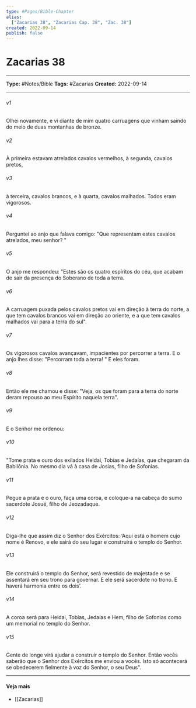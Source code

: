 ```yaml
---
type: #Pages/Bible-Chapter
alias:
  ["Zacarias 38", "Zacarias Cap. 38", "Zac. 38"]
created: 2022-09-14
publish: false
---
```


# Zacarias 38

---

**Type:** #Notes/Bible
**Tags:** #Zacarias
**Created:** 2022-09-14

---

###### v1
Olhei novamente, e vi diante de mim quatro carruagens que vinham saindo do meio de duas montanhas de bronze.
###### v2
À primeira estavam atrelados cavalos vermelhos, à segunda, cavalos pretos,
###### v3
à terceira, cavalos brancos, e à quarta, cavalos malhados. Todos eram vigorosos.
###### v4
Perguntei ao anjo que falava comigo: "Que representam estes cavalos atrelados, meu senhor? "
###### v5
O anjo me respondeu: "Estes são os quatro espíritos do céu, que acabam de sair da presença do Soberano de toda a terra.
###### v6
A carruagem puxada pelos cavalos pretos vai em direção à terra do norte, a que tem cavalos brancos vai em direção ao oriente, e a que tem cavalos malhados vai para a terra do sul".
###### v7
Os vigorosos cavalos avançavam, impacientes por percorrer a terra. E o anjo lhes disse: "Percorram toda a terra! " E eles foram.
###### v8
Então ele me chamou e disse: "Veja, os que foram para a terra do norte deram repouso ao meu Espírito naquela terra".
###### v9
E o Senhor me ordenou:
###### v10
"Tome prata e ouro dos exilados Heldai, Tobias e Jedaías, que chegaram da Babilônia. No mesmo dia vá à casa de Josias, filho de Sofonias.
###### v11
Pegue a prata e o ouro, faça uma coroa, e coloque-a na cabeça do sumo sacerdote Josué, filho de Jeozadaque.
###### v12
Diga-lhe que assim diz o Senhor dos Exércitos: ‘Aqui está o homem cujo nome é Renovo, e ele sairá do seu lugar e construirá o templo do Senhor.
###### v13
Ele construirá o templo do Senhor, será revestido de majestade e se assentará em seu trono para governar. E ele será sacerdote no trono. E haverá harmonia entre os dois’.
###### v14
A coroa será para Heldai, Tobias, Jedaías e Hem, filho de Sofonias como um memorial no templo do Senhor.
###### v15
Gente de longe virá ajudar a construir o templo do Senhor. Então vocês saberão que o Senhor dos Exércitos me enviou a vocês. Isto só acontecerá se obedecerem fielmente à voz do Senhor, o seu Deus".


---

#### Veja mais

- [[Zacarias]]
